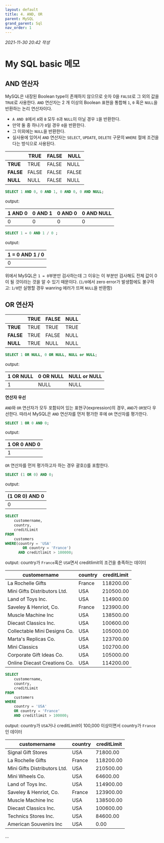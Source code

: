 ```yaml
---
layout: default
title: 4. AND, OR
parent: MySQL
grand_parent: Sql
nav_order: 1
---
```


*2021-11-30 20:42 작성*

# My SQL basic 메모

## AND 연산자

MySQL은 내장된 Boolean type이 존재하지 않으므로 숫자 0을 `FALSE`로 그 외의 값을 `TRUE`로 사용한다. `AND` 연산자는 2 개 이상의 Boolean 표현을 통합해 `1`, `0` 혹은 `NULL`을 반환하는 논리 연산자이다.

- `A AND B`에서 `A`와 `B` 모두 `0`과 `NULL`이 아닐 경우 `1`을 반환한다.
- 만약 둘 중 하나가 `0`일 경우 `0`을 반환한다.
- 그 이외에는 `NULL`을 반환한다.
- 실사용에 있어서 `AND` 연산자는 `SELECT`, `UPDATE`, `DELETE` 구문의 `WHERE` 절에 조건을 다는 방식으로 사용된다.

|           | **TRUE**  | **FALSE** | **NULL**  |
|-----------|-----------|-----------|-----------|
| **TRUE**  | TRUE      | FALSE     | NULL      | 
| **FALSE** | FALSE     | FALSE     | FALSE     |
| **NULL**  | NULL      | FALSE     | NULL      |

~~~~sql
SELECT 1 AND 0, 0 AND 1, 0 AND 0, 0 AND NULL;
~~~~

output: 

| 1 AND 0 | 0 AND 1 | 0 AND 0 | 0 AND NULL |
|---------|---------|---------|------------|
|       0 |       0 |       0 |          0 |

~~~~sql
SELECT 1 = 0 AND 1 / 0 ;
~~~~

output: 

| 1 = 0 AND 1 / 0 |
|-----------------|
|               0 |

위에서 MySQL은 `1 = 0`부분만 검사하는데 그 이유는 이 부분만 검사해도 전체 값이 0이 될 것이라는 것을 알 수 있기 때문이다. (`1/0`에서 zero error가 발생함에도 불구하고: `1/0`만 실행할 경우 wanring 에러가 뜨며 `NULL`을 반환함)

## OR 연산자

|           | **TRUE**  | **FALSE** | **NULL**  |
|-----------|-----------|-----------|-----------|
| **TRUE**  | TRUE      | TRUE      | TRUE      | 
| **FALSE** | TRUE      | FALSE     | NULL      |
| **NULL**  | TRUE      | NULL      | NULL      |

~~~~sql
SELECT 1 OR NULL, 0 OR NULL, NULL or NULL;
~~~~

output:

| 1 OR NULL | 0 OR NULL | NULL or NULL |
|-----------|-----------|--------------|
|         1 |      NULL |         NULL |

**연산자 우선**

`AND`와 `OR` 연산자가 모두 포함되어 있는 표현구(expression)의 경우, `AND`가 `OR`보다 우선한다. 따라서 MySQL은 `AND` 연산자를 먼저 평가한 후에 `OR` 연산자를 평가한다.

~~~~sql
SELECT 1 OR 0 AND 0;
~~~~

output:

| 1 OR 0 AND 0 |
|--------------|
|            1 |

`OR` 연산자를 먼저 평가하고자 하는 경우 괄호()를 포함한다.

~~~~sql
SELECT (1 OR 0) AND 0;
~~~~

output:

| (1 OR 0) AND 0 |
|----------------|
|              0 |

~~~~sql
SELECT   
	customername, 
	country, 
	creditLimit
FROM   
	customers
WHERE(country = 'USA'
		OR country = 'France')
	  AND creditlimit > 100000;
~~~~

output: country가 `France`혹은 `USA`면서 creditlimit의 조건을 충족하는 데이터

| customername                 | country | creditLimit |
|------------------------------|---------|-------------|
| La Rochelle Gifts            | France  |   118200.00 |
| Mini Gifts Distributors Ltd. | USA     |   210500.00 |
| Land of Toys Inc.            | USA     |   114900.00 |
| Saveley & Henriot, Co.       | France  |   123900.00 |
| Muscle Machine Inc           | USA     |   138500.00 |
| Diecast Classics Inc.        | USA     |   100600.00 |
| Collectable Mini Designs Co. | USA     |   105000.00 |
| Marta's Replicas Co.         | USA     |   123700.00 |
| Mini Classics                | USA     |   102700.00 |
| Corporate Gift Ideas Co.     | USA     |   105000.00 |
| Online Diecast Creations Co. | USA     |   114200.00 |

~~~~sql
SELECT    
    customername, 
    country, 
    creditLimit
FROM    
    customers
WHERE 
    country = 'USA'
    OR country = 'France'
    AND creditlimit > 100000;
~~~~

output: country가 `USA`거나 creditLimit이 100,000 이상이면서 country가 `France`인 데이터

| customername                 | country | creditLimit |
|------------------------------|---------|-------------|
| Signal Gift Stores           | USA     |    71800.00 |
| La Rochelle Gifts            | France  |   118200.00 |
| Mini Gifts Distributors Ltd. | USA     |   210500.00 |
| Mini Wheels Co.              | USA     |    64600.00 |
| Land of Toys Inc.            | USA     |   114900.00 |
| Saveley & Henriot, Co.       | France  |   123900.00 |
| Muscle Machine Inc           | USA     |   138500.00 |
| Diecast Classics Inc.        | USA     |   100600.00 |
| Technics Stores Inc.         | USA     |    84600.00 |
| American Souvenirs Inc       | USA     |        0.00 |

...